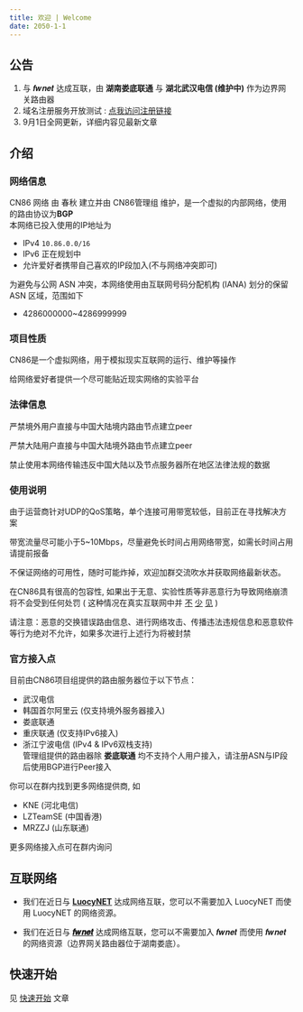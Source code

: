 ```yaml
---
title: 欢迎 | Welcome
date: 2050-1-1
---
```

## 公告

1. 与 𝒇𝒘𝒏𝒆𝒕 达成互联，由 **湖南娄底联通** 与 **湖北武汉电信 (维护中)** 作为边界网关路由器 
2. 域名注册服务开放测试 : [点我访问注册链接](https://git.cn86.dev/Chun_Qiu/cn86-domain)
3. 9月1日全网更新，详细内容见最新文章

## 介绍 

### 网络信息

CN86 网络 由 春秋 建立并由 CN86管理组 维护，是一个虚拟的内部网络，使用的路由协议为**BGP**  
本网络已投入使用的IP地址为
- IPv4  ```10.86.0.0/16``` 
- IPv6 正在规划中
- 允许爱好者携带自己喜欢的IP段加入(不与网络冲突即可)

为避免与公网 ASN 冲突，本网络使用由互联网号码分配机构 (IANA) 划分的保留 ASN 区域，范围如下
- 4286000000~4286999999

<!-- 为了防止冲突，我们约定

| 起始ASN | 结束ASN | 说明 |
|:--------| :---------:|--------:|
| 4286000000 | 4286100000 | 保留 |
| 4286900000 | 4286999999 | 保留，官方使用 |
| 4286100001 | 4286800000 | 开放注册 | -->

### 项目性质

CN86是一个虚拟网络，用于模拟现实互联网的运行、维护等操作  

给网络爱好者提供一个尽可能贴近现实网络的实验平台

### 法律信息

严禁境外用户直接与中国大陆境内路由节点建立peer

严禁大陆用户直接与中国大陆境外路由节点建立peer

禁止使用本网络传输违反中国大陆以及节点服务器所在地区法律法规的数据

### 使用说明

由于运营商针对UDP的QoS策略，单个连接可用带宽较低，目前正在寻找解决方案

带宽流量尽可能小于5~10Mbps，尽量避免长时间占用网络带宽，如需长时间占用请提前报备 

不保证网络的可用性，随时可能炸掉，欢迎加群交流吹水并获取网络最新状态。    

在CN86具有很高的包容性, 如果出于无意、实验性质等非恶意行为导致网络崩溃将不会受到任何处罚 ( 这种情况在真实互联网中并 [不](https://blog.cloudflare.com/bgp-leaks-and-crypto-currencies/) [少](https://arstechnica.com/information-technology/2018/11/major-bgp-mishap-takes-down-google-as-traffic-improperly-travels-to-china/) [见](https://blog.cloudflare.com/how-verizon-and-a-bgp-optimizer-knocked-large-parts-of-the-internet-offline-today/) )

请注意：恶意的交换错误路由信息、进行网络攻击、传播违法违规信息和恶意软件等行为绝对不允许，如果多次进行上述行为将被封禁

### 官方接入点

目前由CN86项目组提供的路由服务器位于以下节点：
- 武汉电信 
- 韩国首尔阿里云 (仅支持境外服务器接入) 
- 娄底联通
- 重庆联通 (仅支持IPv6接入)
- 浙江宁波电信 (IPv4 & IPv6双栈支持)  
管理组提供的路由器除 **娄底联通** 均不支持个人用户接入，请注册ASN与IP段后使用BGP进行Peer接入

你可以在群内找到更多网络提供商, 如

- KNE (河北电信)
- LZTeamSE (中国香港)  
- MRZZJ (山东联通)

更多网络接入点可在群内询问

## 互联网络

- 我们在近日与 [**LuocyNET**](https://www.luocynet.com/) 达成网络互联，您可以不需要加入 LuocyNET 而使用 LuocyNET 的网络资源。

- 我们在近日与 [**𝒇𝒘𝒏𝒆𝒕**](https://fw.ac.cn/) 达成网络互联，您可以不需要加入 𝒇𝒘𝒏𝒆𝒕 而使用 𝒇𝒘𝒏𝒆𝒕 的网络资源（边界网关路由器位于湖南娄底）。
## 快速开始

见 [快速开始](begin) 文章
